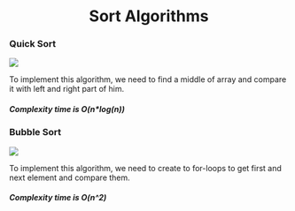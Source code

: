 <center><h1>Sort Algorithms</h1></center>

<h3>Quick Sort</h3>
<img src="https://1.bp.blogspot.com/-3Rjg2If2c58/WR1SIPiEODI/AAAAAAAAbMU/yRKAP6rJYMkLrqW2l0ZJw2opRcGALwsgQCLcB/w1400/Selection-Sort.gif">
<p>To implement this algorithm, we need to find a middle of array and compare it with left and right part of him.</p>
<h5>Complexity time is O(n*log(n))</h5>

<h3>Bubble Sort</h3>
<img src="https://camo.githubusercontent.com/18f684a3db3f2fc54d13b1d8158d7a7db9a7b90869cbab265c4a8ac00ff8658d/68747470733a2f2f636f64696e67636f6e6e6563742e6e65742f77702d636f6e74656e742f75706c6f6164732f323031362f30392f53656c656374696f6e2d536f72742e676966">
<p>To implement this algorithm, we need to create to for-loops to get first and next element and compare them.</p>
<h5>Complexity time is O(n^2)</h5>
